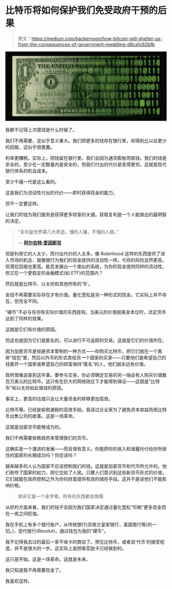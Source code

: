 # 比特币将如何保护我们免受政府干预的后果

> 原文：<https://medium.com/hackernoon/how-bitcoin-will-shelter-us-from-the-consequences-of-government-meddling-d8ca1c62bfb>

![](img/e6f9ea234037d519a75b8c9dbeb35384.png)

我都不记得上次摸钱是什么时候了。

我们不再需要，这似乎意义重大。我们把更多的钱存在银行里，却得到比以往更少的回报，这似乎很愚蠢。

利率更糟糕。实际上，把钱留在银行里，我们会因为通货膨胀而赔钱。我们的钱是安全的，至少在一定数量内是安全的，但我们付出的代价是变得更穷。这就是现代银行体系的机会成本。

至少千禧一代是这么看的。

这是我们为流动性付出的代价——即时获得现金的能力。

但不一定要这样。

让我们的钱为我们服务是获得更多财富的关键。获取复利是一个人能做出的最明智的决定。

> “复利是世界第八大奇迹。懂的人赚，不懂的人赔。”
> 
> ― [**阿尔伯特·爱因斯坦**](http://www.goodreads.com/author/show/9810.Albert_Einstein)

但是利用它的人太少，而付出代价的人太多。像 Robinhood 这样的东西提供了进入市场的机会，就像银行为我们的现金提供的流动性一样。亏损的风险显然更高，但潜在回报也更高。能否发展出一个类似的系统，为你的现金提供同样的流动性，但又在一个更稳定的金融模式(如 ETF)的范围内？

然后就是比特币、以太坊和其他所有的‘币’。

金钱不再需要实际存在才有价值。量化宽松是另一种形式的现金，它实际上并不存在，但完全不同。

“硬币”不必与任何有实际价值的东西挂钩。当美元的价值脱离金本位时，法定货币达到了同样的效果。

这就是它们有价值的原因。

但这也是因为它们是匿名的，可以进行不可追踪的交易。这就是它们的价值所在。

因为加密货币是规避资本管制的一种方式——你购买比特币，把它们放在一个离岸“钱包”里，然后以外币的形式卖给另一个国家的买家——只要他们是希望自己的钱离开一个国家或希望自己的财富保持“匿名”的人，他们就永远有价值。

政府很难追查到这件事。要参与交易，你必须确定交易的另一端会有人购买价值数百万美元的比特币。这只有在巨大的网络效应下才能得到保证——这就是“比特币”和以太坊如此值钱的原因。

事实上，更高的估值只会让大量资金的转移更加高效。

比特币等。已经是偷税漏税的高效手段。我读过企业家为了避免资本收益而用比特币出售公司的故事。这是一场革命。

这就是加密货币能够成为的。

我们不再需要依赖政府来管理我们的货币。

这确实是一个激进的发展——而且很有意义。你能把你的收入和储蓄托付给你所居住的国家的长期成功吗？你应该吗？

越来越多的人认为国家不应该控制我们的钱。这就是加密货币和代币所允许的。他们剥夺了国家的权力，把它交给了人民。只要人们意识到这些新货币形式的价值，它们就能在政府控制之外为你的财富提供有效的储存手段。这并不是说他们不能影响价格。

> 除非它是一个金字塔，所有的东西都会倒塌

从好的方面来看，我们的钱不会因为我们国家决定通过量化宽松“印刷”更多现金而在一夜之间贬值。

我在手机上有多个银行账户，从传统银行(苏格兰皇家银行，富国银行等)的一切。)，现代银行(Revolut)，通过钱包为我的“硬币”。

我不记得我去过的最后一家不收卡的商店了。预见比特币，或者说‘代币’的接受程度，并不是很大的一步。这实际上是顾客奖励卡已经做到的。

这只是开始。这是一场革命。这就是未来。

我只知道我不再需要现金了。

我喜欢这样。
